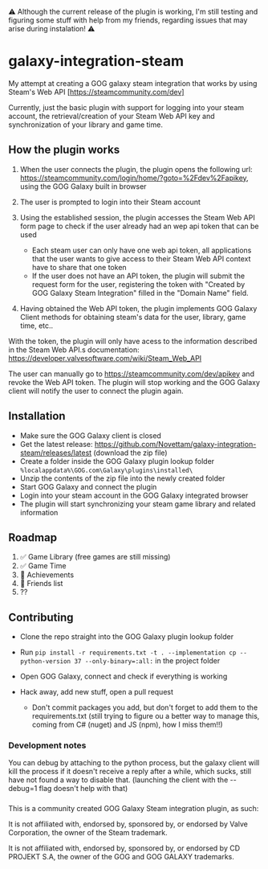 :warning: Although the current release of the plugin is working, I'm still testing and figuring some stuff with help from my friends, regarding issues that may arise during instalation! :warning:

# galaxy-integration-steam
My attempt at creating a GOG galaxy steam integration that works by using Steam's Web API [https://steamcommunity.com/dev]

Currently, just the basic plugin with support for logging into your steam account, the retrieval/creation of your Steam Web API key and synchronization of your library and game time.

## How the plugin works
1. When the user connects the plugin, the plugin opens the following url: https://steamcommunity.com/login/home/?goto=%2Fdev%2Fapikey, using the GOG Galaxy built in browser
2. The user is prompted to login into their Steam account
3. Using the established session, the plugin accesses the Steam Web API form page to check if the user already had an wep api token that can be used

   - Each steam user can only have one web api token, all applications that the user wants to give access to their Steam Web API context have to share that one token
   - If the user does not have an API token, the plugin will submit the request form for the user, registering the token with "Created by GOG Galaxy Steam Integration" filled in the "Domain Name" field.

4. Having obtained the Web API token, the plugin implements GOG Galaxy Client methods for obtaining steam's data for the user, library, game time, etc..

With the token, the plugin will only have acess to the information described in the Steam Web API.s documentation: https://developer.valvesoftware.com/wiki/Steam_Web_API

The user can manually go to https://steamcommunity.com/dev/apikey and revoke the Web API token. The plugin will stop working and the GOG Galaxy client will notify the user to connect the plugin again.

## Installation
* Make sure the GOG Galaxy client is closed
* Get the latest release: https://github.com/Novettam/galaxy-integration-steam/releases/latest (download the zip file)
* Create a folder inside the GOG Galaxy plugin lookup folder<br>
`%localappdata%\GOG.com\Galaxy\plugins\installed\`
* Unzip the contents of the zip file into the newly created folder
* Start GOG Galaxy and connect the plugin
* Login into your steam account in the GOG Galaxy integrated browser
* The plugin will start synchronizing your steam game library and related information

## Roadmap
1.  :white_check_mark: Game Library (free games are still missing)
2.  :white_check_mark: Game Time
3.  :white_square_button: Achievements
4.  :white_square_button: Friends list
5. ??

## Contributing
* Clone the repo straight into the GOG Galaxy plugin lookup folder
* Run `pip install -r requirements.txt -t . --implementation cp --python-version 37 --only-binary=:all:` in the project folder
* Open GOG Galaxy, connect and check if everything is working
* Hack away, add new stuff, open a pull request
   
   * Don't commit packages you add, but don't forget to add them to the requirements.txt (still trying to figure ou a better way to manage this, coming from C# (nuget) and JS (npm), how I miss them!!)

### Development notes
You can debug by attaching to the python process, but the galaxy client will kill the process if it doesn't receive a reply after a while, which sucks, still have not found a way to disable that. (launching the client with the --debug=1 flag doesn't help with that)

###
This is a community created GOG Galaxy Steam integration plugin, as such:

It is not affiliated with, endorsed by, sponsored by, or endorsed by Valve Corporation, the owner of the Steam trademark. 

It is not affiliated with, endorsed by, sponsored by, or endorsed by CD PROJEKT S.A, the owner of the GOG and GOG GALAXY trademarks. 
